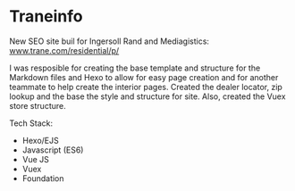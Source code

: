 # Traneinfo
New SEO site buil for Ingersoll Rand and Mediagistics: www.trane.com/residential/p/

I was resposible for creating the base template and structure for the Markdown files and Hexo to allow for easy page creation and for another teammate to help create the interior pages. Created the dealer locator, zip lookup and the base the style and structure for site. Also, created the Vuex store structure. 

Tech Stack:
- Hexo/EJS
- Javascript (ES6)
- Vue JS
- Vuex
- Foundation
